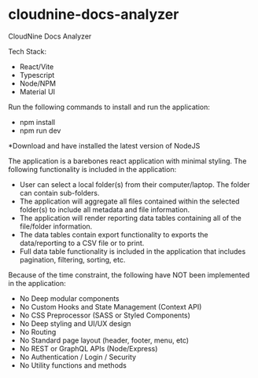 # cloudnine-docs-analyzer
CloudNine Docs Analyzer

Tech Stack:
- React/Vite
- Typescript
- Node/NPM
- Material UI

Run the following commands to install and run the application:

- npm install
- npm run dev

*Download and have installed the latest version of NodeJS

The application is a barebones react application with minimal styling. The following functionality is included in the application:

- User can select a local folder(s) from their computer/laptop. The folder can contain sub-folders.
- The application will aggregate all files contained within the selected folder(s) to include all metadata and file information.
- The application will render reporting data tables containing all of the file/folder information.
- The data tables contain export functionality to exports the data/reporting to a CSV file or to print.
- Full data table functionality is included in the application that includes pagination, filtering, sorting, etc. 

Because of the time constraint, the following have NOT been implemented in the application:

- No Deep modular components
- No Custom Hooks and State Management (Context API)
- No CSS Preprocessor (SASS or Styled Components)
- No Deep styling and UI/UX design
- No Routing
- No Standard page layout (header, footer, menu, etc)
- No REST or GraphQL APIs (Node/Express)
- No Authentication / Login / Security
- No Utility functions and methods
